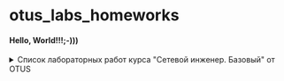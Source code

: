 # otus_labs_homeworks
#### Hello, World!!!;-)))
<details>
  <summary>Список лабораторных работ курса "Сетевой инженер. Базовый" от OTUS</summary>

- 1 - [Команды IOS. Базовая конфигурация устройств](/Lab-1/README.md)
- 2 - [Канальный уровень. Ethernet](/Lab-2/README.md)
- 3 - [IPv4 адресация](/Lab-3/README.md)
- 4 - [IPv6 адресация](/Lab-4/README.md)
- 5 - [Основы сетевой безопасности](/Lab-5/README.md)
- 6 - [Технология VLAN, маршрутизация в VLAN](/Lab-6/README.md)
- 7 - [Протокол связующего дерева (STP)](/Lab-7/README.md)
- 8 - [Протоколы DHCPv4, SLAAC и DHCPv6](/Lab-8/README.md)  
